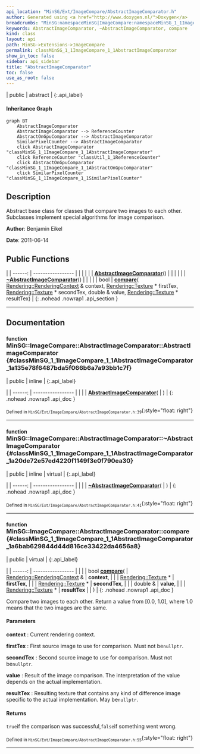 ```yaml
---
api_location: "MinSG/Ext/ImageCompare/AbstractImageComparator.h"
author: Generated using <a href="http://www.doxygen.nl/">Doxygen</a>
breadcrumbs: "MinSG:namespaceMinSG|ImageCompare:namespaceMinSG_1_1ImageCompare"
keywords: AbstractImageComparator, ~AbstractImageComparator, compare
kind: class
layout: api
path: MinSG->Extensions->ImageCompare
permalink: classMinSG_1_1ImageCompare_1_1AbstractImageComparator
show_in_toc: false
sidebar: api_sidebar
title: "AbstractImageComparator"
toc: false
use_as_root: false
---
```


| public | abstract |
{:.api_label}

#### Inheritance Graph

```mermaid
graph BT
	AbstractImageComparator
	AbstractImageComparator --> ReferenceCounter
	AbstractOnGpuComparator --> AbstractImageComparator
	SimilarPixelCounter --> AbstractImageComparator
	click AbstractImageComparator "classMinSG_1_1ImageCompare_1_1AbstractImageComparator"
	click ReferenceCounter "classUtil_1_1ReferenceCounter"
	click AbstractOnGpuComparator "classMinSG_1_1ImageCompare_1_1AbstractOnGpuComparator"
	click SimilarPixelCounter "classMinSG_1_1ImageCompare_1_1SimilarPixelCounter"
```

## Description



Abstract base class for classes that compare two images to each other. Subclasses implement special algorithms for image comparison.



**Author**: Benjamin Eikel



**Date**: 2011-06-14





## Public Functions

|
| ------: | ----------------- |
|  | |
|  | **[AbstractImageComparator](#classMinSG_1_1ImageCompare_1_1AbstractImageComparator_1a135e78f6487bda5f066b6a7a93bb1c7f)**() |
|  | |
|  | **[~AbstractImageComparator](#classMinSG_1_1ImageCompare_1_1AbstractImageComparator_1a20de72e57ed4220f1149f3e0f790ea30)**() |
|  | |
| bool | **[compare](#classMinSG_1_1ImageCompare_1_1AbstractImageComparator_1a6bab629844d44d816ce33422da4656a8)**( [Rendering::RenderingContext](classRendering_1_1RenderingContext) & context,  [Rendering::Texture](classRendering_1_1Texture) * firstTex,  [Rendering::Texture](classRendering_1_1Texture) * secondTex, double & value,  [Rendering::Texture](classRendering_1_1Texture) * resultTex) |
{: .nohead .nowrap1 .api_section }


-------------------------------------------------------------------

## Documentation

### <small>function</small><br/> MinSG::ImageCompare::AbstractImageComparator::AbstractImageComparator {#classMinSG_1_1ImageCompare_1_1AbstractImageComparator_1a135e78f6487bda5f066b6a7a93bb1c7f}

| public | inline |
{:.api_label}

|
| ------: | ----------------- |
|  |
|  **[AbstractImageComparator](#classMinSG_1_1ImageCompare_1_1AbstractImageComparator_1a135e78f6487bda5f066b6a7a93bb1c7f)**( |  ) |
{: .nohead .nowrap1 .api_doc }





<sub>Defined in `MinSG/Ext/ImageCompare/AbstractImageComparator.h:39`</sub>{:style="float: right"}

-------------------------------------------------------------------

### <small>function</small><br/> MinSG::ImageCompare::AbstractImageComparator::~AbstractImageComparator {#classMinSG_1_1ImageCompare_1_1AbstractImageComparator_1a20de72e57ed4220f1149f3e0f790ea30}

| public | inline | virtual |
{:.api_label}

|
| ------: | ----------------- |
|  |
|  **[~AbstractImageComparator](#classMinSG_1_1ImageCompare_1_1AbstractImageComparator_1a20de72e57ed4220f1149f3e0f790ea30)**( |  ) |
{: .nohead .nowrap1 .api_doc }





<sub>Defined in `MinSG/Ext/ImageCompare/AbstractImageComparator.h:41`</sub>{:style="float: right"}

-------------------------------------------------------------------

### <small>function</small><br/> MinSG::ImageCompare::AbstractImageComparator::compare {#classMinSG_1_1ImageCompare_1_1AbstractImageComparator_1a6bab629844d44d816ce33422da4656a8}

| public | virtual |
{:.api_label}

|
| ------: | ----------------- |
|  |
| bool **[compare](#classMinSG_1_1ImageCompare_1_1AbstractImageComparator_1a6bab629844d44d816ce33422da4656a8)**( |  [Rendering::RenderingContext](classRendering_1_1RenderingContext) & | **context**, |
| |  [Rendering::Texture](classRendering_1_1Texture) * | **firstTex**, |
| |  [Rendering::Texture](classRendering_1_1Texture) * | **secondTex**, |
| | double & | **value**, |
| |  [Rendering::Texture](classRendering_1_1Texture) * | **resultTex** |
|   ) |
{: .nohead .nowrap1 .api_doc }



Compare two images to each other. Return a value from [0.0, 1.0], where 1.0 means that the two images are the same.


#### Parameters
**context**
:  Current rendering context.



**firstTex**
:  First source image to use for comparison. Must not be`nullptr`.



**secondTex**
:  Second source image to use for comparison. Must not be`nullptr`.



**value**
:  Result of the image comparison. The interpretation of the value depends on the actual implementation.



**resultTex**
:  Resulting texture that contains any kind of difference image specific to the actual implementation. May be`nullptr`.




#### Returns
`true`if the comparison was successful,`false`if something went wrong.





<sub>Defined in `MinSG/Ext/ImageCompare/AbstractImageComparator.h:55`</sub>{:style="float: right"}

-------------------------------------------------------------------

